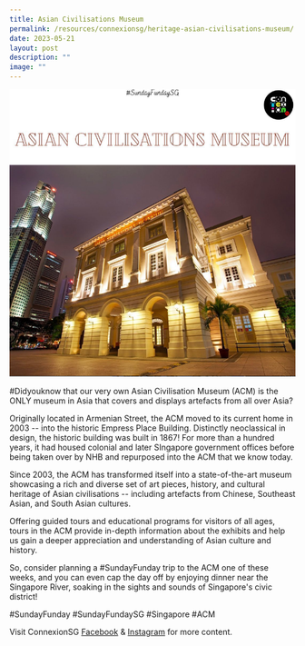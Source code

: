 ```yaml
---
title: Asian Civilisations Museum
permalink: /resources/connexionsg/heritage-asian-civilisations-museum/
date: 2023-05-21
layout: post
description: ""
image: ""
---
```

![](/images/connexionsg/2023/asian%20civilisations%20museum.png)

#Didyouknow that our very own Asian Civilisation Museum (ACM) is the ONLY museum in Asia that covers and displays artefacts from all over Asia?

Originally located in Armenian Street, the ACM moved to its current home in 2003 -- into the historic Empress Place Building. Distinctly neoclassical in design, the historic building was built in 1867! For more than a hundred years, it had housed colonial and later SIngapore government offices before being taken over by NHB and repurposed into the ACM that we know today.

Since 2003, the ACM has transformed itself into a state-of-the-art museum showcasing a rich and diverse set of art pieces, history, and cultural heritage of Asian civilisations -- including artefacts from Chinese, Southeast Asian, and South Asian cultures.

Offering guided tours and educational programs for visitors of all ages, tours in the ACM provide in-depth information about the exhibits and help us gain a deeper appreciation and understanding of Asian culture and history.

So, consider planning a #SundayFunday trip to the ACM one of these weeks, and you can even cap the day off by enjoying dinner near the Singapore River, soaking in the sights and sounds of Singapore's civic district!

#SundayFunday #SundayFundaySG #Singapore #ACM

Visit ConnexionSG [Facebook](https://www.facebook.com/ConnexionSG) & [Instagram](https://www.instagram.com/connexionsg/) for more content.
